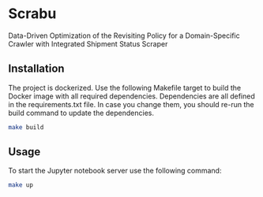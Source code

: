 # Scrabu

Data-Driven Optimization of the Revisiting Policy for a Domain-Specific Crawler with Integrated Shipment Status Scraper

## Installation

The project is dockerized. Use the following Makefile target to build the Docker image with all required dependencies.
Dependencies are all defined in the requirements.txt file. In case you change them, you should re-run the build command
to update the dependencies.

```bash
make build
```

## Usage

To start the Jupyter notebook server use the following command:

```bash
make up
```
